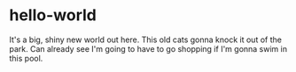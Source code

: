 # hello-world
It's a big, shiny new world out here. This old cats gonna knock it out of the park. 
Can already see I'm going to have to go shopping if I'm gonna swim in this pool.
